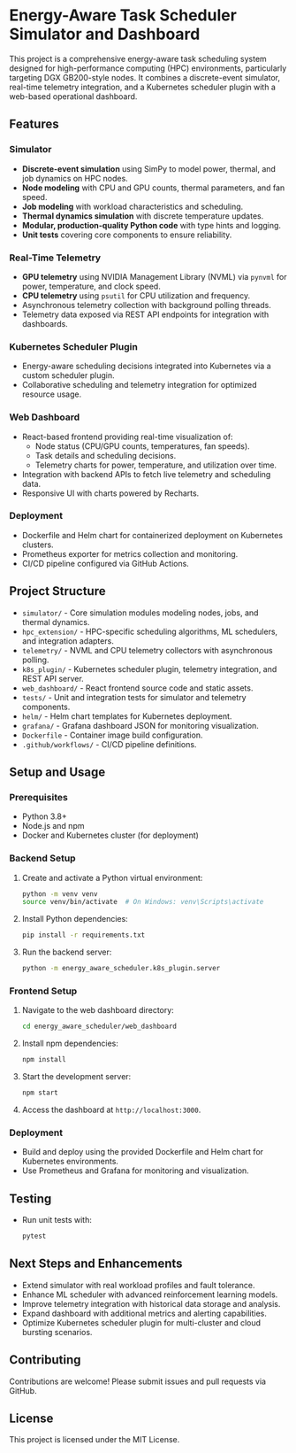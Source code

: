 # Energy-Aware Task Scheduler Simulator and Dashboard

This project is a comprehensive energy-aware task scheduling system designed for high-performance computing (HPC) environments, particularly targeting DGX GB200-style nodes. It combines a discrete-event simulator, real-time telemetry integration, and a Kubernetes scheduler plugin with a web-based operational dashboard.

## Features

### Simulator
- **Discrete-event simulation** using SimPy to model power, thermal, and job dynamics on HPC nodes.
- **Node modeling** with CPU and GPU counts, thermal parameters, and fan speed.
- **Job modeling** with workload characteristics and scheduling.
- **Thermal dynamics simulation** with discrete temperature updates.
- **Modular, production-quality Python code** with type hints and logging.
- **Unit tests** covering core components to ensure reliability.

### Real-Time Telemetry
- **GPU telemetry** using NVIDIA Management Library (NVML) via `pynvml` for power, temperature, and clock speed.
- **CPU telemetry** using `psutil` for CPU utilization and frequency.
- Asynchronous telemetry collection with background polling threads.
- Telemetry data exposed via REST API endpoints for integration with dashboards.

### Kubernetes Scheduler Plugin
- Energy-aware scheduling decisions integrated into Kubernetes via a custom scheduler plugin.
- Collaborative scheduling and telemetry integration for optimized resource usage.

### Web Dashboard
- React-based frontend providing real-time visualization of:
  - Node status (CPU/GPU counts, temperatures, fan speeds).
  - Task details and scheduling decisions.
  - Telemetry charts for power, temperature, and utilization over time.
- Integration with backend APIs to fetch live telemetry and scheduling data.
- Responsive UI with charts powered by Recharts.

### Deployment
- Dockerfile and Helm chart for containerized deployment on Kubernetes clusters.
- Prometheus exporter for metrics collection and monitoring.
- CI/CD pipeline configured via GitHub Actions.

## Project Structure

- `simulator/` - Core simulation modules modeling nodes, jobs, and thermal dynamics.
- `hpc_extension/` - HPC-specific scheduling algorithms, ML schedulers, and integration adapters.
- `telemetry/` - NVML and CPU telemetry collectors with asynchronous polling.
- `k8s_plugin/` - Kubernetes scheduler plugin, telemetry integration, and REST API server.
- `web_dashboard/` - React frontend source code and static assets.
- `tests/` - Unit and integration tests for simulator and telemetry components.
- `helm/` - Helm chart templates for Kubernetes deployment.
- `grafana/` - Grafana dashboard JSON for monitoring visualization.
- `Dockerfile` - Container image build configuration.
- `.github/workflows/` - CI/CD pipeline definitions.

## Setup and Usage

### Prerequisites
- Python 3.8+
- Node.js and npm
- Docker and Kubernetes cluster (for deployment)

### Backend Setup
1. Create and activate a Python virtual environment:
   ```bash
   python -m venv venv
   source venv/bin/activate  # On Windows: venv\Scripts\activate
   ```
2. Install Python dependencies:
   ```bash
   pip install -r requirements.txt
   ```
3. Run the backend server:
   ```bash
   python -m energy_aware_scheduler.k8s_plugin.server
   ```

### Frontend Setup
1. Navigate to the web dashboard directory:
   ```bash
   cd energy_aware_scheduler/web_dashboard
   ```
2. Install npm dependencies:
   ```bash
   npm install
   ```
3. Start the development server:
   ```bash
   npm start
   ```
4. Access the dashboard at `http://localhost:3000`.

### Deployment
- Build and deploy using the provided Dockerfile and Helm chart for Kubernetes environments.
- Use Prometheus and Grafana for monitoring and visualization.

## Testing
- Run unit tests with:
  ```bash
  pytest
  ```

## Next Steps and Enhancements
- Extend simulator with real workload profiles and fault tolerance.
- Enhance ML scheduler with advanced reinforcement learning models.
- Improve telemetry integration with historical data storage and analysis.
- Expand dashboard with additional metrics and alerting capabilities.
- Optimize Kubernetes scheduler plugin for multi-cluster and cloud bursting scenarios.

## Contributing
Contributions are welcome! Please submit issues and pull requests via GitHub.

## License
This project is licensed under the MIT License.

